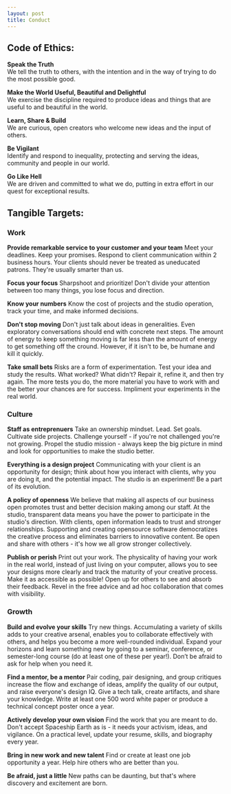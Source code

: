 ```yaml
---
layout: post
title: Conduct
---
```


## Code of Ethics:  
**Speak the Truth** 	
We tell the truth to others, with the intention and in the way of trying to do the most possible good.  

**Make the World Useful, Beautiful and Delightful** 	
We exercise the discipline required to produce ideas and things that are useful to and beautiful in the world. 

**Learn, Share & Build** 	
We are curious, open creators who welcome new ideas and the input of others.  

**Be Vigilant** 	
Identify and respond to inequality, protecting and serving the ideas, community and people in our world.  

**Go Like Hell** 	
We are driven and committed to what we do, putting in extra effort in our quest for exceptional results.


## Tangible Targets:

### Work

**Provide remarkable service to your customer and your team** 
Meet your deadlines. Keep your promises. Respond to client communication within 2 business hours. Your clients should never be treated as uneducated patrons. They're usually smarter than us.

**Focus your focus**
Sharpshoot and prioritize! Don't divide your attention between too many things, you lose focus and direction.

**Know your numbers** 
Know the cost of projects and the studio operation, track your time, and make informed decisions.

**Don't stop moving**
Don't just talk about ideas in generalities. Even exploratory conversations should end with concrete next steps. The amount of energy to keep something moving is far less than the amount of energy to get something off the cround. However, if it isn't to be, be humane and kill it quickly. 

**Take small bets** Risks are a form of experimentation. Test your idea and study the results. What worked? What didn't? Repair it, refine it, and then try again. The more tests you do, the more material you have to work with and the better your chances are for success. Impliment your experiments in the real world.


### Culture

**Staff as entreprenuers** Take an ownership mindset. Lead. Set goals. Cultivate side projects. Challenge yourself - if you're not challenged you're not growing. Propel the studio mission - always keep the big picture in mind and look for opportunities to make the studio better.  

**Everything is a design project** 
Communicating with your client is an opportunity for design; think about how you interact with clients, why you are doing it, and the potential impact. The studio is an experiment! Be a part of its evolution.

**A policy of openness** We believe that making all aspects of our business open promotes trust and better decision making among our staff. At the studio, transparent data means you have the power to participate in the studio's direction. With clients, open information leads to trust and stronger relationships. Supporting and creating opensource software democratizes the creative process and eliminates barriers to innovative content. Be open and share with others - it's how we all grow stronger collectively. 

**Publish or perish** Print out your work. The physicality of having your work in the real world, instead of just living on your computer, allows you to see your designs more clearly and track the maturity of your creative process. Make it as accessible as possible! Open up for others to see and absorb their feedback. Revel in the free advice and ad hoc collaboration that comes with visibility. 

### Growth

**Build and evolve your skills** Try new things. Accumulating a variety of skills adds to your creative arsenal, enables you to collaborate effectively with others, and helps you become a more well-rounded individual. Expand your horizons and learn something new by going to a seminar, conference, or semester-long course (do at least one of these per year!). Don’t be afraid to ask for help when you need it.

**Find a mentor, be a mentor** Pair coding, pair designing, and group critiques increase the flow and exchange of ideas, amplify the quality of our output, and raise everyone's design IQ. Give a tech talk, create artifacts, and share your knowledge. Write at least one 500 word white paper or produce a technical concept poster once a year.

**Actively develop your own vision** Find the work that you are meant to do. Don't accept Spaceship Earth as is - it needs your activism, ideas, and vigilance. On a practical level, update your resume, skills, and biography every year. 

**Bring in new work and new talent** Find or create at least one job opportunity a year. Help hire others who are better than you.

**Be afraid, just a little** New paths can be daunting, but that's where discovery and excitement are born. 

